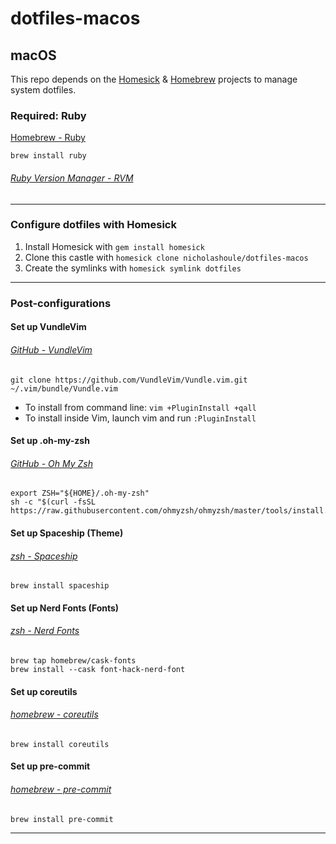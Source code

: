 # dotfiles-macos

## macOS

This repo depends on the [Homesick](https://github.com/technicalpickles/homesick) & [Homebrew](https://github.com/Homebrew/brew) projects to manage system dotfiles.

### Required: Ruby

[Homebrew - Ruby](https://www.ruby-lang.org/en/documentation/installation/)

```
brew install ruby
```

###### [Ruby Version Manager - RVM](https://rvm.io/)

---

### Configure dotfiles with Homesick

1. Install Homesick with `gem install homesick`
2. Clone this castle with `homesick clone nicholashoule/dotfiles-macos`
3. Create the symlinks with `homesick symlink dotfiles`

---

### Post-configurations

#### Set up VundleVim

###### [GitHub - VundleVim](https://github.com/VundleVim/Vundle.vim)

```
git clone https://github.com/VundleVim/Vundle.vim.git ~/.vim/bundle/Vundle.vim
```

- To install from command line: `vim +PluginInstall +qall`
- To install inside Vim, launch vim and run `:PluginInstall`

#### Set up .oh-my-zsh

###### [GitHub - Oh My Zsh](https://github.com/ohmyzsh/ohmyzsh)

```
export ZSH="${HOME}/.oh-my-zsh"
sh -c "$(curl -fsSL https://raw.githubusercontent.com/ohmyzsh/ohmyzsh/master/tools/install.sh)"
```

#### Set up Spaceship (Theme)

###### [zsh - Spaceship](https://github.com/spaceship-prompt/spaceship-prompt)

```
brew install spaceship
```

#### Set up Nerd Fonts (Fonts)

###### [zsh - Nerd Fonts](https://github.com/ryanoasis/nerd-fonts)

```
brew tap homebrew/cask-fonts
brew install --cask font-hack-nerd-font
```

#### Set up coreutils

###### [homebrew - coreutils](https://formulae.brew.sh/formula/coreutils)

```
brew install coreutils
```

#### Set up pre-commit

###### [homebrew - pre-commit](https://pre-commit.com/#installation)

```
brew install pre-commit
```

---
